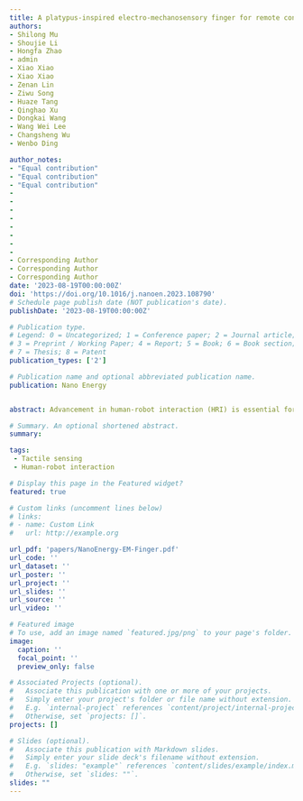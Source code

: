 ```yaml
---
title: A platypus-inspired electro-mechanosensory finger for remote control and tactile sensing
authors: 
- Shilong Mu
- Shoujie Li
- Hongfa Zhao
- admin
- Xiao Xiao
- Xiao Xiao
- Zenan Lin
- Ziwu Song
- Huaze Tang
- Qinghao Xu
- Dongkai Wang
- Wang Wei Lee
- Changsheng Wu
- Wenbo Ding

author_notes:
- "Equal contribution"
- "Equal contribution"
- "Equal contribution"
-
-
-
-
-
-
-
-
- Corresponding Author
- Corresponding Author
- Corresponding Author
date: '2023-08-19T00:00:00Z'
doi: 'https://doi.org/10.1016/j.nanoen.2023.108790'
# Schedule page publish date (NOT publication's date).
publishDate: '2023-08-19T00:00:00Z'

# Publication type.
# Legend: 0 = Uncategorized; 1 = Conference paper; 2 = Journal article;
# 3 = Preprint / Working Paper; 4 = Report; 5 = Book; 6 = Book section;
# 7 = Thesis; 8 = Patent
publication_types: ['2']

# Publication name and optional abbreviated publication name.
publication: Nano Energy


abstract: Advancement in human-robot interaction (HRI) is essential for the development of intelligent robots, but there lack paradigms to integrate remote control and tactile sensing for an ideal HRI. In this study, inspired by the platypus beak sense, we propose a bionic electro-mechanosensory finger (EM-Finger) synergizing triboelectric and visuotactile sensing for remote control and tactile perception. A triboelectric sensor array made of a patterned liquid-metal-polymer conductive (LMPC) layer encodes both touchless and tactile interactions with external objects into voltage signals in the air, and responds to electrical stimuli underwater for amphibious wireless communication. Besides, a three-dimensional finger-shaped visuotactile sensing system with the same LMPC layer as a reflector measures contact-induced deformation through marker detection and tracking methods. A bioinspired bimodal deep learning algorithm implements data fusion of triboelectric and visuotactile signals and achieves the classification of 18 common material types under varying contact forces with an ac- curacy of 94.4 %. The amphibious wireless communication capability of the triboelectric sensor array enables touchless HRI in the air and underwater, even in the presence of obstacles, while the whole system realizes high- resolution tactile sensing. By naturally integrating remote contorl and tactile sensing, the proposed EM-Finger could pave the way for enhanced HRI in machine intelligence.

# Summary. An optional shortened abstract.
summary: 

tags:
 - Tactile sensing
 - Human-robot interaction

# Display this page in the Featured widget?
featured: true

# Custom links (uncomment lines below)
# links:
# - name: Custom Link
#   url: http://example.org

url_pdf: 'papers/NanoEnergy-EM-Finger.pdf'
url_code: ''
url_dataset: ''
url_poster: ''
url_project: ''
url_slides: ''
url_source: ''
url_video: ''

# Featured image
# To use, add an image named `featured.jpg/png` to your page's folder.
image:
  caption: ''
  focal_point: ''
  preview_only: false

# Associated Projects (optional).
#   Associate this publication with one or more of your projects.
#   Simply enter your project's folder or file name without extension.
#   E.g. `internal-project` references `content/project/internal-project/index.md`.
#   Otherwise, set `projects: []`.
projects: []

# Slides (optional).
#   Associate this publication with Markdown slides.
#   Simply enter your slide deck's filename without extension.
#   E.g. `slides: "example"` references `content/slides/example/index.md`.
#   Otherwise, set `slides: ""`.
slides: ""
---
```

